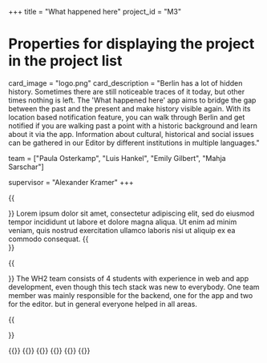 +++
title = "What happened here"
project_id = "M3"

# Properties for displaying the project in the project list
card_image = "logo.png"
card_description = "Berlin has a lot of hidden history. Sometimes there are still noticeable traces of it today, but other times nothing is left. The 'What happened here' app aims to bridge the gap between the past and the present and make history visible again. With its location based notification feature, you can walk through Berlin and get notified if you are walking past a point with a historic background and learn about it via the app. Information about cultural, historical and social issues can be gathered in our Editor by different institutions in multiple languages."


team = ["Paula Osterkamp", "Luis Hankel", "Emily Gilbert", "Mahja Sarschar"]

supervisor = "Alexander Kramer"
+++


{{<section title="Our Goal">}}
Lorem ipsum dolor sit amet, consectetur adipiscing elit, sed do eiusmod tempor incididunt ut labore et dolore magna aliqua. Ut enim ad minim veniam, quis nostrud exercitation ullamco laboris nisi ut aliquip ex ea commodo consequat. 
{{</section>}}

{{<section title="The Team">}}
The WH2 team consists of 4 students with experience in web and app development, even though this tech stack was new to everybody. One team member was mainly responsible for the backend, one for the app and two for the editor. but in general everyone helped in all areas.

{{</section >}}

{{<gallery>}}
{{<team-member image="hacker.png" name="Paula">}}
{{<team-member image="hacker.png" name="Luis">}}
{{<team-member image="hacker.png" name="Emily">}}
{{<team-member image="hacker.png" name="Mahja">}}
{{</gallery>}}
